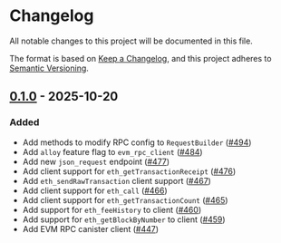 # Changelog

All notable changes to this project will be documented in this file.

The format is based on [Keep a Changelog](https://keepachangelog.com/en/1.1.0/),
and this project adheres to [Semantic Versioning](https://semver.org/spec/v2.0.0.html).

## [0.1.0] - 2025-10-20

### Added

- Add methods to modify RPC config to `RequestBuilder` ([#494](https://github.com/dfinity/evm-rpc-canister/pull/494))
- Add `alloy` feature flag to `evm_rpc_client` ([#484](https://github.com/dfinity/evm-rpc-canister/pull/484))
- Add new `json_request` endpoint ([#477](https://github.com/dfinity/evm-rpc-canister/pull/477))
- Add client support for `eth_getTransactionReceipt` ([#476](https://github.com/dfinity/evm-rpc-canister/pull/476))
- Add `eth_sendRawTransaction` client support ([#467](https://github.com/dfinity/evm-rpc-canister/pull/467))
- Add client support for `eth_call` ([#466](https://github.com/dfinity/evm-rpc-canister/pull/466))
- Add client support for `eth_getTransactionCount` ([#465](https://github.com/dfinity/evm-rpc-canister/pull/465))
- Add support for `eth_feeHistory` to client ([#460](https://github.com/dfinity/evm-rpc-canister/pull/460))
- Add support for `eth_getBlockByNumber` to client ([#459](https://github.com/dfinity/evm-rpc-canister/pull/459))
- Add EVM RPC canister client ([#447](https://github.com/dfinity/evm-rpc-canister/pull/447))

[0.1.0]: https://github.com/dfinity/evm-rpc-canister/releases/tag/evm_rpc_client-v0.1.0